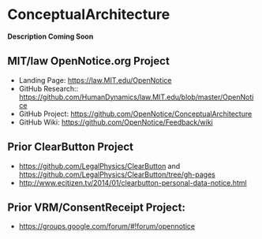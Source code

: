 # ConceptualArchitecture

**Description Coming Soon**

## MIT/law OpenNotice.org Project
* Landing Page: https://law.MIT.edu/OpenNotice 
* GitHub Research:: https://github.com/HumanDynamics/law.MIT.edu/blob/master/OpenNotice 
* GitHub Project: https://github.com/OpenNotice/ConceptualArchitecture 
* GitHub Wiki: https://github.com/OpenNotice/Feedback/wiki


## Prior ClearButton Project
* https://github.com/LegalPhysics/ClearButton and https://github.com/LegalPhysics/ClearButton/tree/gh-pages 
* http://www.ecitizen.tv/2014/01/clearbutton-personal-data-notice.html 

## Prior VRM/ConsentReceipt Project: 
* https://groups.google.com/forum/#!forum/opennotice

